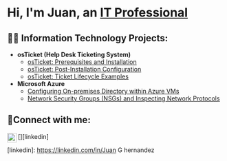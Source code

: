 <h1>Hi, I'm Juan, an <a href="https://linkedin.com/in/Juan G hernandez">IT Professional</a></h1>

<h2>👨‍💻 Information Technology Projects:</h2>

- <b>osTicket (Help Desk Ticketing System)</b>
  - [osTicket: Prerequisites and Installation](https://github.com/juang735/osticket-prereqs)
  - [osTicket: Post-Installation Configuration](https://github.com/juang735/post-install-config)
  - [osTicket: Ticket Lifecycle Examples](https://github.com/juang735/ticket-lifecycle)
- <b>Microsoft Azure</b>
  - [Configuring On-premises Directory within Azure VMs](https://github.com/juang735/configure-ad)
  - [Network Security Groups (NSGs) and Inspecting Network Protocols](https://github.com/juang735/azure-network-protocols)

<h2>🤳Connect with me:</h2>

[<img align="left" alt="Josh | LinkedIn" width="22px" src="https://cdn.jsdelivr.net/npm/simple-icons@v3/icons/linkedin.svg" />][linkedin]

[linkedin]: https://linkedin.com/in/Juan G hernandez
